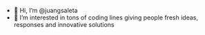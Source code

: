 - 👋 Hi, I’m @juangsaleta
- 👀 I’m interested in tons of coding lines giving people fresh ideas, responses and innovative solutions

<!---
juangsaleta/juangsaleta is a ✨ special ✨ repository because its `README.md` (this file) appears on your GitHub profile.
You can click the Preview link to take a look at your changes.
--->
